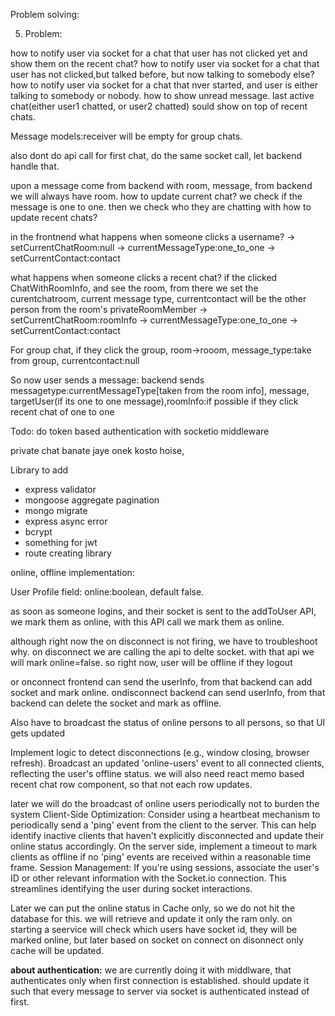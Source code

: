 Problem solving:

5. Problem:




  
how to notify user via socket for a chat that user has not clicked yet and show them on the recent chat?
how to notify user via socket for a chat that user has not clicked,but talked before, but now talking to somebody else?
how to notify user via socket for a chat that nver started, and user is either talking to somebody or nobody.
how to show unread message.
last active chat(either user1 chatted, or user2 chatted) sould show on top of recent chats.


Message models:receiver will be empty for group chats.

also dont do api call for first chat, do the same socket call, let backend handle that.

upon a message come from backend with room, message,
from backend we will always have room.
how to update current chat?
we check if the message is one to one. then we check who they are chatting with
how to update recent chats?

in the frontnend what happens when someone clicks a username?
-> setCurrentChatRoom:null
-> currentMessageType:one_to_one
-> setCurrentContact:contact

what happens when someone clicks a recent chat?
if the clicked ChatWithRoomInfo, and see the room, from there we set the curentchatroom, current message type, currentcontact will be the other person
from the room's privateRoomMember
-> setCurrentChatRoom:roomInfo
-> currentMessageType:one_to_one
-> setCurrentContact:contact

For group chat, if they click the group, room->rooom, message_type:take from group, currentcontact:null

So now user sends a message:
backend sends messagetype:currentMessageType[taken from the room info], message, targetUser(if its one to one message),roomInfo:if possible if they click recent chat of one to one

Todo: do token based authentication with socketio middleware


private chat banate jaye onek kosto hoise,



Library to add
* express validator
* mongoose aggregate pagination
* mongo migrate
* express async error
* bcrypt
* something for jwt
* route creating library

online, offline implementation:

User Profile field: online:boolean, default false.

as soon as someone logins, and their socket is sent to the addToUser API, we mark them as online, with this API call we mark them as online.

although right now the on disconnect is not firing, we have to troubleshoot why.
on disconnect we are calling the api to delte socket. with that api we will mark online=false. so right now, user will be offline
if they logout

or
onconnect frontend can send the userInfo, from that backend can add socket and mark online.
ondisconnect backend can send userInfo, from that backend can delete the socket and mark as offline.

Also have to broadcast the status of online persons to all persons, so that UI gets updated

Implement logic to detect disconnections (e.g., window closing, browser refresh).
Broadcast an updated 'online-users' event to all connected clients, reflecting the user's offline status.
we will also need react memo based recent chat row component, so that not each row updates.

later we will do the broadcast of online users periodically not to burden the system
Client-Side Optimization: Consider using a heartbeat mechanism to periodically send a 'ping' event from the client to the server. This can help identify inactive clients that haven't explicitly disconnected and update their online status accordingly. On the server side, implement a timeout to mark clients as offline if no 'ping' events are received within a reasonable time frame.
Session Management: If you're using sessions, associate the user's ID or other relevant information with the Socket.io connection. This streamlines identifying the user during socket interactions.

Later we can put the online status in Cache only, so we do not hit the database for this. we will retrieve and update it only the ram only. on starting a seervice will check which users have socket id, they will be marked online, but later based on socket on connect on disonnect only cache will be updated.

**about authentication:**
we are currently doing it with middlware, that authenticates only when first connection is established.
should update it such that every message to server via socket is authenticated instead of first.